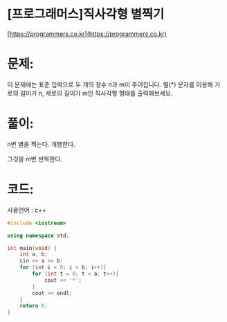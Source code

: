 # [프로그래머스]직사각형 별찍기

[https://programmers.co.kr](https://programmers.co.kr)

# 문제:

이 문제에는 표준 입력으로 두 개의 정수 n과 m이 주어집니다.
 별(*) 문자를 이용해 가로의 길이가 n, 세로의 길이가 m인 직사각형 형태를 출력해보세요.



# 풀이:

n번 별을 찍는다. 개행한다.

그것을 m번 반복한다.



# **코드:**

사용언어 : c++
```c++
#include <iostream>

using namespace std;

int main(void) {
    int a, b;
    cin >> a >> b;
    for (int i = 0; i < b; i++){
        for (int t = 0; t < a; t++){
            cout << '*';
        }   
        cout << endl;
    }
    return 0;
}
```

